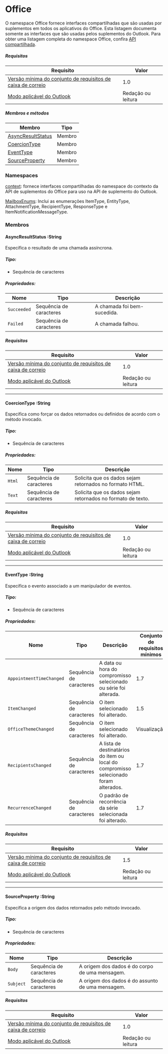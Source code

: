  

# <a name="office"></a>Office

O namespace Office fornece interfaces compartilhadas que são usadas por suplementos em todos os aplicativos do Office. Esta listagem documenta somente as interfaces que são usadas pelos suplementos do Outlook. Para obter uma listagem completa do namespace Office, confira [API compartilhada](/javascript/api/office).

##### <a name="requirements"></a>Requisitos

|Requisito| Valor|
|---|---|
|[Versão mínima do conjunto de requisitos de caixa de correio](/office/dev/add-ins/reference/requirement-sets/outlook-api-requirement-sets)| 1.0|
|[Modo aplicável do Outlook](https://docs.microsoft.com/outlook/add-ins/#extension-points)| Redação ou leitura|

##### <a name="members-and-methods"></a>Membros e métodos

| Membro | Tipo |
|--------|------|
| [AsyncResultStatus](#asyncresultstatus-string) | Membro |
| [CoercionType](#coerciontype-string) | Membro |
| [EventType](#eventtype-string) | Membro |
| [SourceProperty](#sourceproperty-string) | Membro |

### <a name="namespaces"></a>Namespaces

[context](office.context.md): fornece interfaces compartilhadas do namespace do contexto da API de suplementos do Office para uso na API de suplemento do Outlook.

[MailboxEnums](/javascript/api/outlook/office.mailboxenums.attachmenttype): Inclui as enumerações ItemType, EntityType, AttachmentType, RecipientType, ResponseType e ItemNotificationMessageType.

### <a name="members"></a>Membros

####  <a name="asyncresultstatus-string"></a>AsyncResultStatus :String

Especifica o resultado de uma chamada assíncrona.

##### <a name="type"></a>Tipo:

*   Sequência de caracteres

##### <a name="properties"></a>Propriedades:

|Nome| Tipo| Descrição|
|---|---|---|
|`Succeeded`| Sequência de caracteres|A chamada foi bem-sucedida.|
|`Failed`| Sequência de caracteres|A chamada falhou.|

##### <a name="requirements"></a>Requisitos

|Requisito| Valor|
|---|---|
|[Versão mínima do conjunto de requisitos de caixa de correio](/office/dev/add-ins/reference/requirement-sets/outlook-api-requirement-sets)| 1.0|
|[Modo aplicável do Outlook](https://docs.microsoft.com/outlook/add-ins/#extension-points)| Redação ou leitura|

---

####  <a name="coerciontype-string"></a>CoercionType :String

Especifica como forçar os dados retornados ou definidos de acordo com o método invocado.

##### <a name="type"></a>Tipo:

*   Sequência de caracteres

##### <a name="properties"></a>Propriedades:

|Nome| Tipo| Descrição|
|---|---|---|
|`Html`| Sequência de caracteres|Solicita que os dados sejam retornados no formato HTML.|
|`Text`| Sequência de caracteres|Solicita que os dados sejam retornados no formato de texto.|

##### <a name="requirements"></a>Requisitos

|Requisito| Valor|
|---|---|
|[Versão mínima do conjunto de requisitos de caixa de correio](/office/dev/add-ins/reference/requirement-sets/outlook-api-requirement-sets)| 1.0|
|[Modo aplicável do Outlook](https://docs.microsoft.com/outlook/add-ins/#extension-points)| Redação ou leitura|

---

####  <a name="eventtype-string"></a>EventType :String

Especifica o evento associado a um manipulador de eventos.

##### <a name="type"></a>Tipo:

*   Sequência de caracteres

##### <a name="properties"></a>Propriedades:

| Nome | Tipo | Descrição | Conjunto de requisitos mínimos |
|---|---|---|---|
|`AppointmentTimeChanged`| Sequência de caracteres | A data ou hora do compromisso selecionado ou série foi alterada. | 1.7 |
|`ItemChanged`| Sequência de caracteres | O item selecionado foi alterado. | 1.5 |
|`OfficeThemeChanged`| Sequência de caracteres | O item selecionado foi alterado. | Visualização |
|`RecipientsChanged`| Sequência de caracteres | A lista de destinatários do item ou local do compromisso selecionado foram alterados. | 1.7 |
|`RecurrenceChanged`| Sequência de caracteres | O padrão de recorrência da série selecionada foi alterado. | 1.7 |

##### <a name="requirements"></a>Requisitos

|Requisito| Valor|
|---|---|
|[Versão mínima do conjunto de requisitos de caixa de correio](/office/dev/add-ins/reference/requirement-sets/outlook-api-requirement-sets)| 1.5 |
|[Modo aplicável do Outlook](https://docs.microsoft.com/outlook/add-ins/#extension-points)| Redação ou leitura |

---

####  <a name="sourceproperty-string"></a>SourceProperty :String

Especifica a origem dos dados retornados pelo método invocado.

##### <a name="type"></a>Tipo:

*   Sequência de caracteres

##### <a name="properties"></a>Propriedades:

|Nome| Tipo| Descrição|
|---|---|---|
|`Body`| Sequência de caracteres|A origem dos dados é do corpo de uma mensagem.|
|`Subject`| Sequência de caracteres|A origem dos dados é do assunto de uma mensagem.|

##### <a name="requirements"></a>Requisitos

|Requisito| Valor|
|---|---|
|[Versão mínima do conjunto de requisitos de caixa de correio](/office/dev/add-ins/reference/requirement-sets/outlook-api-requirement-sets)| 1.0|
|[Modo aplicável do Outlook](https://docs.microsoft.com/outlook/add-ins/#extension-points)| Redação ou leitura|